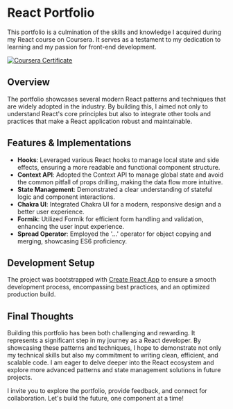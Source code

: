 # React Portfolio

This portfolio is a culmination of the skills and knowledge I acquired during my React course on Coursera. It serves as a testament to my dedication to learning and my passion for front-end development.

[![Coursera Certificate](https://img.shields.io/badge/Coursera-Certificate-blue)](https://coursera.org/share/b7e35cca82c411cf75b6d4dbcf24b27e)

## Overview

The portfolio showcases several modern React patterns and techniques that are widely adopted in the industry. By building this, I aimed not only to understand React's core principles but also to integrate other tools and practices that make a React application robust and maintainable.

## Features & Implementations

- **Hooks**: Leveraged various React hooks to manage local state and side effects, ensuring a more readable and functional component structure.
- **Context API**: Adopted the Context API to manage global state and avoid the common pitfall of props drilling, making the data flow more intuitive.
- **State Management**: Demonstrated a clear understanding of stateful logic and component interactions.
- **Chakra UI**: Integrated Chakra UI for a modern, responsive design and a better user experience.
- **Formik**: Utilized Formik for efficient form handling and validation, enhancing the user input experience.
- **Spread Operator**: Employed the '...' operator for object copying and merging, showcasing ES6 proficiency.

## Development Setup

The project was bootstrapped with [Create React App](https://reactjs.org/docs/create-a-new-react-app.html#create-react-app) to ensure a smooth development process, encompassing best practices, and an optimized production build.

## Final Thoughts

Building this portfolio has been both challenging and rewarding. It represents a significant step in my journey as a React developer. By showcasing these patterns and techniques, I hope to demonstrate not only my technical skills but also my commitment to writing clean, efficient, and scalable code. I am eager to delve deeper into the React ecosystem and explore more advanced patterns and state management solutions in future projects.

I invite you to explore the portfolio, provide feedback, and connect for collaboration. Let's build the future, one component at a time!
